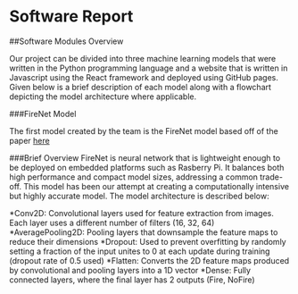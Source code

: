 # Software Report

##Software Modules Overview

Our project can be divided into three machine learning models that were written in the Python programming language and a website that is written in Javascript using the React framework and deployed using GitHub pages. Given below is a brief description of each model along with a flowchart depicting the model architecture where applicable.

###FireNet Model

The first model created by the team is the FireNet model based off of the paper [here](https://arxiv.org/pdf/1905.11922.pdf)

###Brief Overview
FireNet is neural network that is lightweight enough to be deployed on embedded platforms such as Rasberry Pi. It balances both high performance and compact model sizes, addressing a common trade-off. This model has been our attempt at creating a computationally intensive but highly accurate model. The model architecture is described below:

*Conv2D: Convolutional layers used for feature extraction from images. Each layer uses a different number of filters (16, 32, 64)
*AveragePooling2D: Pooling layers that downsample the feature maps to reduce their dimensions
*Dropout: Used to prevent overfitting by randomly setting a fraction of the input unites to 0 at each update during training (dropout rate of 0.5 used)
*Flatten: Converts the 2D feature maps produced by convolutional and pooling layers into a 1D vector
*Dense: Fully connected layers, where the final layer has 2 outputs (Fire, NoFire)


